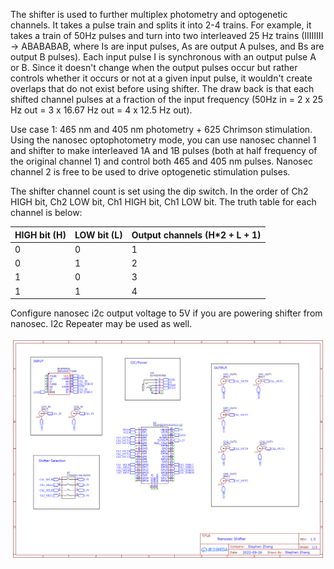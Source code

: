 The shifter is used to further multiplex photometry and optogenetic channels. It takes a pulse train and splits it into 2-4 trains. For example, it takes a train of 50Hz pulses and turn into two interleaved 25 Hz trains (IIIIIIII -> ABABABAB, where Is are input pulses, As are output A pulses, and Bs are output B pulses). Each input pulse I is synchronous with an output pulse A or B. Since it doesn't change when the output pulses occur but rather controls whether it occurs or not at a given input pulse, it wouldn't create overlaps that do not exist before using shifter. The draw back is that each shifted channel pulses at a fraction of the input frequency (50Hz in = 2 x 25 Hz out = 3 x 16.67 Hz out = 4 x 12.5 Hz out). 

Use case 1: 465 nm and 405 nm photometry + 625 Chrimson stimulation. Using the nanosec optophotometry mode, you can use nanosec channel 1 and shifter to make interleaved 1A and 1B pulses (both at half frequency of the original channel 1) and control both 465 and 405 nm pulses. Nanosec channel 2 is free to be used to drive optogenetic stimulation pulses. 

The shifter channel count is set using the dip switch. In the order of Ch2 HIGH bit, Ch2 LOW bit, Ch1 HIGH bit, Ch1 LOW bit. The truth table for each channel is below:

| HIGH bit (H)  | LOW bit (L) | Output channels (H*2 + L + 1) |
| ------------- | ------------- | ------------- |
| 0  | 0  | 1  |
| 0  | 1  | 2  |
| 1  | 0  | 3  |
| 1  | 1  | 4  |

Configure nanosec i2c output voltage to 5V if you are powering shifter from nanosec. I2c Repeater may be used as well.

![schematic](./Schematic_Nanosec%20Shifter_2022-09-27.png)
